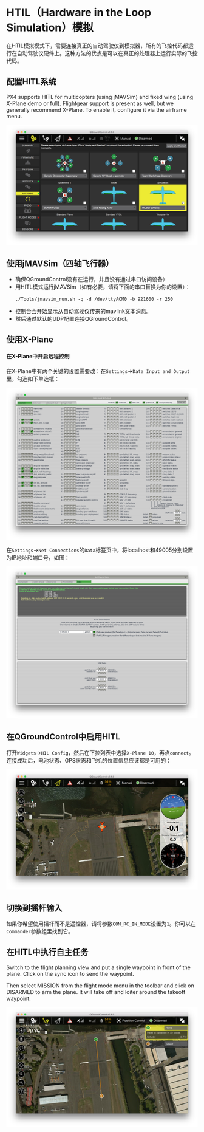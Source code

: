 # HTIL（Hardware in the Loop Simulation）模拟

在HTIL模拟模式下，需要连接真正的自动驾驶仪到模拟器，所有的飞控代码都运行在自动驾驶仪硬件上。这种方法的优点是可以在真正的处理器上运行实际的飞控代码。

## 配置HITL系统

PX4 supports HITL for multicopters (using jMAVSim) and fixed wing (using X-Plane demo or full). Flightgear support is present as well, but we generally recommend X-Plane. To enable it, configure it via the airframe menu.

![](../../assets/gcs/qgc_hil_config.png)

## 使用jMAVSim（四轴飞行器）

- 确保QGroundControl没有在运行，并且没有通过串口访问设备）
- 用HITL模式运行jMAVSim（如有必要，请将下面的串口替换为你的设置）：
  ```
  ./Tools/jmavsim_run.sh -q -d /dev/ttyACM0 -b 921600 -r 250
  ```
- 控制台会开始显示从自动驾驶仪传来的mavlink文本消息。
- 然后通过默认的UDP配置连接QGroundControl。

## 使用X-Plane
#### 在X-Plane中开启远程控制

在X-Plane中有两个关键的设置需要改：在`Settings`->`Data Input and Output`里，勾选如下单选框：

![](../../assets/gcs/xplane_data_config.png)

在`Settings`->`Net Connections`的`Data`标签页中，将localhost和49005分别设置为IP地址和端口号，如图：

![](../../assets/gcs/xplane_net_config.png)

## 在QGroundControl中启用HITL

打开`Widgets`->`HIL Config`，然后在下拉列表中选择`X-Plane 10`，再点`connect`。连接成功后，电池状态、GPS状态和飞机的位置信息应该都是可用的：

![](../../assets/gcs/qgc_sim_run.png)

## 切换到摇杆输入

如果你希望使用摇杆而不是遥控器，请将参数`COM_RC_IN_MODE`设置为`1`。你可以在`Commander`参数组里找到它。

## 在HITL中执行自主任务

Switch to the flight planning view and put a single waypoint in front of the plane. Click on the sync icon to send the waypoint.

Then select MISSION from the flight mode menu in the toolbar and click on DISARMED to arm the plane. It will take off and loiter around the takeoff waypoint.

![](../../assets/gcs/qgc_sim_mission.png)
